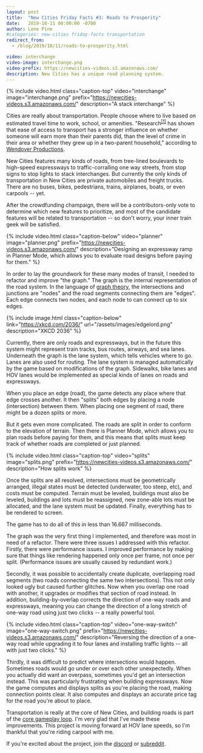 ```yaml
---
layout: post
title:  "New Cities Friday Facts #3: Roads to Prosperity"
date:   2019-10-11 00:00:00 -0700
author: Lone Pine
#categories: new-cities friday-facts transportation
redirect_from:
  - /blog/2019/10/11/roads-to-prosperity.html

video: interchange
video-image: interchange.png
video-prefix: https://newcities-videos.s3.amazonaws.com/
description: New Cities has a unique road planning system.
---
```


{% include video.html class="caption-top"
  video="interchange" image="interchange.png"
  prefix="https://newcities-videos.s3.amazonaws.com/"
  description="A stack interchange" %}

Cities are really about transportation. People choose where to live based on estimated travel time to work, school, or amenities. "Research<sup>[&#91;1&#93;][1]</sup> has shown that ease of access to transport has a stronger influence on whether someone will earn more than their parents did, than the level of crime in their area or whether they grew up in a two-parent household," according to [Wendover Productions].

New Cities features many kinds of roads, from tree-lined boulevards to high-speed expressways to traffic-corralling one way streets, from stop signs to stop lights to stack interchanges. But currently the only kinds of transportation in New Cities are private automobiles and freight trucks. There are no buses, bikes, pedestrians, trains, airplanes, boats, or even carpools -- yet.

After the crowdfunding champaign, there will be a contributors-only vote to determine which new features to prioritize, and most of the candidate features will be related to transportation -- so don't worry, your inner train geek will be satisfied.

{% include video.html class="caption-below" video="planner" image="planner.png"
  prefix="https://newcities-videos.s3.amazonaws.com/"
  description="Designing an expressway ramp in Planner Mode, which allows you to evaluate road designs before paying for them." %}

In order to lay the groundwork for these many modes of transit, I needed to refactor and improve "the graph." The graph is the internal representation of the road system. In the language of [graph theory], the intersections and junctions are "nodes" and the road segments connecting them are "edges". Each edge connects two nodes, and each node to can connect up to six edges.

{% include image.html class="caption-below"
  link="https://xkcd.com/2036/"
  url="/assets/images/edgelord.png"
  description="XKCD 2036" %}

Currently, there are only roads and expressways, but in the future this system might represent train tracks, bus routes, airways, and sea lanes. Underneath the graph is the lane system, which tells vehicles where to go. Lanes are also used for routing. The lane system is managed automatically by the game based on modifications of the graph. Sidewalks, bike lanes and HOV lanes would be implemented as special kinds of lanes on roads and expressways.

When you place an edge (road), the game detects any place where that edge crosses another. It then "splits" both edges by placing a node (intersection) between them. When placing one segment of road, there might be a dozen splits or more.

But it gets even more complicated. The roads are split in order to conform to the elevation of terrain. Then there is Planner Mode, which allows you to plan roads before paying for them, and this means that splits must keep track of whether roads are completed or just planned.

{% include video.html class="caption-top"
  video="splits" image="splits.png"
  prefix="https://newcities-videos.s3.amazonaws.com/"
  description="How splits work" %}

Once the splits are all resolved, intersections must be geometrically arranged, illegal states must be detected (underwater, too steep, etc), and costs must be computed. Terrain must be leveled, buildings must also be leveled, buildings and lots must be reassigned, new zone-able lots must be allocated, and the lane system must be updated. Finally, everything has to be rendered to screen.

The game has to do all of this in less than 16.667 milliseconds.

The graph was the very first thing I implemented, and therefore was most in need of a refactor. There were three issues I addressed with this refactor. Firstly, there were performance issues. I improved performance by making sure that things like rendering happened only once per frame, not once per split. (Performance issues are usually caused by redundant work.)

Secondly, it was possible to accidentally create duplicate, overlapping road segments (two roads connecting the same two intersections). This not only looked ugly but caused further glitches. Now when you overlap one road with another, it upgrades or modifies that section of road instead. In addition, building-by-overlap corrects the direction of one-way roads and expressways, meaning you can change the direction of a long stretch of one-way road using just two clicks -- a really powerful tool.

{% include video.html class="caption-top"
  video="one-way-switch" image="one-way-switch.png"
  prefix="https://newcities-videos.s3.amazonaws.com/"
  description="Reversing the direction of a one-way road while upgrading it to four lanes and installing traffic lights -- all with just two clicks." %}

Thirdly, it was difficult to predict where intersections would happen. Sometimes roads would go under or over each other unexpectedly. When you actually did want an overpass, sometimes you'd get an intersection instead.  This was particularly frustrating when building expressways. Now the game computes and displays splits as you're placing the road, making connection points clear. It also computes and displays an accurate price tag for the road you're about to place.

Transportation is really at the core of New Cities, and building roads is part of the [core gameplay loop]. I'm very glad that I've made these improvements. This project is moving forward at HOV lane speeds, so I'm thankful that you're riding carpool with me.

If you're excited about the project, join the [discord] or [subreddit].

[Wendover Productions]: https://youtu.be/fwjwePe-HmA
[1]: https://nascsp.org/wp-content/uploads/2018/02/issuebrief-benefitsofruralpublictransportation.pdf
[graph theory]: https://en.wikipedia.org/wiki/Graph_theory
[core gameplay loop]: https://gameanalytics.com/how-to-perfect-your-games-core-loop.html
[subreddit]: https://www.reddit.com/r/New_Cities
[discord]: https://discord.gg/udgeB2E
